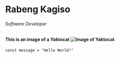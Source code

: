 # Rabeng Kagiso
###### Software Developer


#### This is an image of a Yaktocat ![Image of Yaktocat](https://octodex.github.com/images/yaktocat.png)

```
const message = "Hello World!"
```
